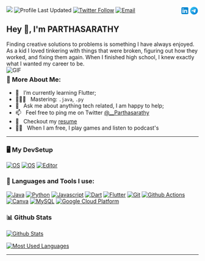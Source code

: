 ![](https://komarev.com/ghpvc/?username=Parthasarathy-B)
![Profile Last Updated](https://img.shields.io/github/last-commit/parthasarathy-b/parthasarathy-b?label=Profile%20last%20updated&style=flat-square)
[![Twitter Follow](https://img.shields.io/twitter/follow/__Parthasarathy?style=social)](https://twitter.com/__Parthasarathy)
<a href="mailto:parthasarathy13723@gmail.com"><img alt="Email" src="https://img.shields.io/badge/Email-parthasarathy13723@gmail.com-blue?style=flat-square&logo=gmail"></a>
<a href="https://t.me/Parthasarathy55/"><img src="assets/Telegram.svg" alt="Telegram" align="right" height='24px'/></a>
<a href="https://www.linkedin.com/in/parthasarathy-b-9b671321a/"><img src="assets/linkedin.svg" alt="linkedin" align="right" height='24px'/></a>

## Hey 👋, I'm **PARTHASARATHY**
</h1>
Finding creative solutions to problems is something I have always enjoyed. As a kid I loved tinkering with things that were broken, figuring out how they worked, and fixing them again. When I finished high school, I knew exactly what I wanted my career to be.
<br>
<!-- Custom Image.. Beware the width -->
<img align="right" alt="GIF" src="https://user-images.githubusercontent.com/48678280/88862734-4903af80-d201-11ea-968b-9c939d88a37c.gif" width="600px"/>

### 🧐 More About Me:

- 🌱 &nbsp; I’m currently learning Flutter; 
- 👨🏻‍💻 &nbsp; Mastering: `.java`, `.py`
- 💬 &nbsp; Ask me about anything tech related, I am happy to help;
- 📫 &nbsp; Feel free to ping me on Twitter [@__Parthasarathy](https://twitter.com/__Parthasarathy) 
- 📝 &nbsp; Checkout my [resume](https://drive.google.com/file/d/1--kgm09nFNxR-_Z0sPq5Xk19-d98I9aV/view?usp=sharing)
- 💆‍♂️ &nbsp; When I am free, I play games and listen to podcast's
--- 

<!--TECH STACKS AND TOOLS-->
### 🖥️ My DevSetup
  [![OS](https://img.shields.io/badge/OS-Windows-blue?style=flat-square&logo=windows)](https://www.microsoft.com/en-in/windows/windows-10)
  [![OS](https://img.shields.io/badge/OS-Linux-informational?style=flat-square&logo=linux&logoColor=white)](https://en.wikipedia.org/wiki/Linux)
  [![Editor](https://img.shields.io/badge/Editor-VSCode-blue?style=flat-square&logo=visual-studio-code&logoColor=white)](https://code.visualstudio.com/)
     
### 🔨 Languages and Tools I use:
  [![Java](https://img.shields.io/badge/-Java-007396?style=flat-square&logo=Java)](https://openjdk.java.net/)
  [![Python](https://img.shields.io/badge/-Python-3776AB?style=flat-square&logo=Python&logoColor=white)](https://www.android.com/intl/en_in/)
  [![Javascript](https://img.shields.io/badge/-JavaScript-F7DF1E?style=flat-square&logo=Flutter)](https://www.javascript.com/)
  [![Dart](https://img.shields.io/badge/-Dart-0175C2?style=flat-square&logo=Dart)](https://dart.dev/)
  [![Flutter](https://img.shields.io/badge/-Flutter-blue?style=flat-square&logo=Flutter)](https://flutter.dev/)
  [![Git](https://img.shields.io/badge/-Git-F05032?style=flat-square&logo=git&logoColor=white)](https://git-scm.com/)
  [![Github Actions](https://img.shields.io/badge/-Github_Actions-2088FF?style=flat-square&logo=github-actions&logoColor=white)](https://github.com/features/actions)
  [![Canva](https://img.shields.io/badge/-Canva-00C4CC?style=flat-square&logo=Canva&logoColor=white)](https://www.canva.com/)
  [![MySQL](https://img.shields.io/badge/-MYSQL-4479A1?style=flat-square&logo=MySQL&logoColor=white)](https://www.mysql.com/)
  [![Google Cloud Platform](https://img.shields.io/badge/-Google_Cloud_Platform-1a73e8?style=flat-square&logo=google-cloud&logoColor=white)](https://cloud.google.com/)

### 📊 Github Stats
<a href="https://github.com/Parthasarathy-B"><img align="center" alt="Github Stats" src="https://github-readme-stats.vercel.app/api?username=Parthasarathy-B&title_color=FA8C04&icon_color=CC5160&text_color=949CA5&bg_color=00000000&layout=compact&count_private=true&show_icons=true&include_all_commits=true" height='170px'/></a>&ensp; &ensp;


<a href="https://github.com/Parthasarathy-B"><img align="center" alt="Most Used Languages" src="https://github-readme-stats.vercel.app/api/top-langs/?username=Parthasarathy-B&title_color=FA8C04&icon_color=CC5160&text_color=949CA5&bg_color=00000000&layout=compact&show_icons=false&hide=Jupyter%20Notebook" height='170px'/></a>

---
<!-- ## Support me
If you like what I do, maybe consider buying me a ~~coffee/tea~~ snack🥺👉👈

<p align="center">
  <a href="https://www.patreon.com/" target="_blank">
    <img width="18%" alt="Check my Patreon" src="https://raw.githubusercontent.com/onimur/.github/master/.resources/support-patreon.png"/>
  </a>
  <a href="https://www.paypal.com" target="_blank">
      <img width="18%" alt="Donate with Paypal" src="https://raw.githubusercontent.com/onimur/.github/master/.resources/support-paypal.png"/>
  </a>
  <a href="https://www.buymeacoffee.com/" target="_blank">
      <img width="18%" alt="Buy me a coffee" src="https://raw.githubusercontent.com/onimur/.github/master/.resources/support-buy-coffee.png"/>
  </a>
</p> -->

<!-- 🙌Feel free to use the badges or images.. -->
